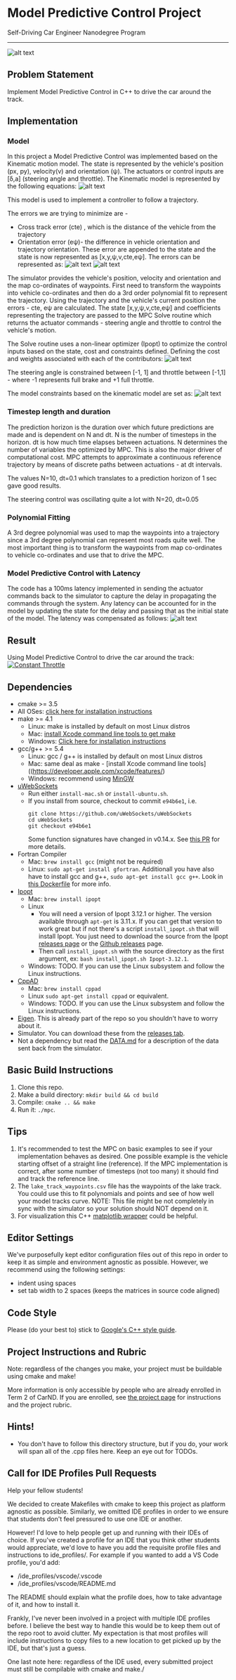 # Model Predictive Control Project
Self-Driving Car Engineer Nanodegree Program

---

![alt text](mpc.png "MPC Control")

## Problem Statement
Implement Model Predictive Control in C++ to drive the car around the track.

## Implementation
### Model
In this project a Model Predictive Control was implemented based on the Kinematic motion model. The state is represented by the vehicle's position (px, py), velocity(v) and orientation (ψ). The actuators or control inputs are [δ,a] (steering angle and throttle). The Kinematic model is represented by the following equations:
![alt text](kinematic_model_eqn1.png "Kinematic model state")

This model is used to implement a controller to follow a trajectory.

The errors we are trying to minimize are -
- Cross track error (cte) , which is the distance of the vehicle from the trajectory
- Orientation error (eψ)- the difference in vehicle orientation and trajectory orientation.
These error are appended to the state and the state is now represented as [x,y,ψ,v,cte,eψ]. The errors can be represented as:
![alt text](cte_update.png "CTE")
![alt text](epsi_update.png "EPSI")

The simulator provides the vehicle's position, velocity and orientation and the map co-ordinates of waypoints. First need to transform the waypoints into vehicle co-ordinates and then do a 3rd order polynomial fit to represent the trajectory. Using the trajectory and the vehicle's current position the errors - cte, eψ are calculated. The state [x,y,ψ,v,cte,eψ] and coefficients representing the trajectory are passed to the MPC Solve routine which returns the actuator commands - steering angle and throttle to control the vehicle's motion.

The Solve routine uses a non-linear optimizer (Ipopt) to optimize the control inputs based on the state, cost and constraints defined. Defining the cost and weights associated with each of the contributors:
![alt text](Cost.png "Cost")

The steering angle is constrained between [-1, 1] and throttle between [-1,1] - where -1 represents full brake and +1 full throttle.

The model constraints based on the kinematic model are set as:
![alt text](model_constraints.png "Constraints")

### Timestep length and duration
The prediction horizon is the duration over which future predictions are made and is dependent on N and dt. N is the number of timesteps in the horizon. dt is how much time elapses between actuations. N determines the number of variables the optimized by MPC. This is also the major driver of computational cost. MPC attempts to approximate a continuous reference trajectory by means of discrete paths between actuations - at dt intervals.

The values N=10, dt=0.1 which translates to a prediction horizon of 1 sec gave good results.

The steering control was oscillating quite a lot with N=20, dt=0.05  


### Polynomial Fitting
A 3rd degree polynomial was used to map the waypoints into a trajectory since a 3rd degree polynomial can represent most roads quite well. The most important thing is to transform the waypoints from map co-ordinates to vehicle co-ordinates and use that to drive the MPC.

### Model Predictive Control with Latency
The code has a 100ms latency implemented in sending the actuator commands back to the simulator to capture the delay in propagating the commands through the system. Any latency can be accounted for in the model by updating the state for the delay and passing that as the initial state of the model. The latency was compensated as follows:
![alt text](latency.png "Latency compensation")

## Result
Using Model Predictive Control to drive the car around the track:
[![Constant Throttle](http://img.youtube.com/vi/K2YEhLdqUGw/0.jpg)](http://www.youtube.com/watch?v=K2YEhLdqUGw)

## Dependencies

* cmake >= 3.5
 * All OSes: [click here for installation instructions](https://cmake.org/install/)
* make >= 4.1
  * Linux: make is installed by default on most Linux distros
  * Mac: [install Xcode command line tools to get make](https://developer.apple.com/xcode/features/)
  * Windows: [Click here for installation instructions](http://gnuwin32.sourceforge.net/packages/make.htm)
* gcc/g++ >= 5.4
  * Linux: gcc / g++ is installed by default on most Linux distros
  * Mac: same deal as make - [install Xcode command line tools]((https://developer.apple.com/xcode/features/)
  * Windows: recommend using [MinGW](http://www.mingw.org/)
* [uWebSockets](https://github.com/uWebSockets/uWebSockets)
  * Run either `install-mac.sh` or `install-ubuntu.sh`.
  * If you install from source, checkout to commit `e94b6e1`, i.e.
    ```
    git clone https://github.com/uWebSockets/uWebSockets
    cd uWebSockets
    git checkout e94b6e1
    ```
    Some function signatures have changed in v0.14.x. See [this PR](https://github.com/udacity/CarND-MPC-Project/pull/3) for more details.
* Fortran Compiler
  * Mac: `brew install gcc` (might not be required)
  * Linux: `sudo apt-get install gfortran`. Additionall you have also have to install gcc and g++, `sudo apt-get install gcc g++`. Look in [this Dockerfile](https://github.com/udacity/CarND-MPC-Quizzes/blob/master/Dockerfile) for more info.
* [Ipopt](https://projects.coin-or.org/Ipopt)
  * Mac: `brew install ipopt`
  * Linux
    * You will need a version of Ipopt 3.12.1 or higher. The version available through `apt-get` is 3.11.x. If you can get that version to work great but if not there's a script `install_ipopt.sh` that will install Ipopt. You just need to download the source from the Ipopt [releases page](https://www.coin-or.org/download/source/Ipopt/) or the [Github releases](https://github.com/coin-or/Ipopt/releases) page.
    * Then call `install_ipopt.sh` with the source directory as the first argument, ex: `bash install_ipopt.sh Ipopt-3.12.1`.
  * Windows: TODO. If you can use the Linux subsystem and follow the Linux instructions.
* [CppAD](https://www.coin-or.org/CppAD/)
  * Mac: `brew install cppad`
  * Linux `sudo apt-get install cppad` or equivalent.
  * Windows: TODO. If you can use the Linux subsystem and follow the Linux instructions.
* [Eigen](http://eigen.tuxfamily.org/index.php?title=Main_Page). This is already part of the repo so you shouldn't have to worry about it.
* Simulator. You can download these from the [releases tab](https://github.com/udacity/self-driving-car-sim/releases).
* Not a dependency but read the [DATA.md](./DATA.md) for a description of the data sent back from the simulator.


## Basic Build Instructions


1. Clone this repo.
2. Make a build directory: `mkdir build && cd build`
3. Compile: `cmake .. && make`
4. Run it: `./mpc`.

## Tips

1. It's recommended to test the MPC on basic examples to see if your implementation behaves as desired. One possible example
is the vehicle starting offset of a straight line (reference). If the MPC implementation is correct, after some number of timesteps
(not too many) it should find and track the reference line.
2. The `lake_track_waypoints.csv` file has the waypoints of the lake track. You could use this to fit polynomials and points and see of how well your model tracks curve. NOTE: This file might be not completely in sync with the simulator so your solution should NOT depend on it.
3. For visualization this C++ [matplotlib wrapper](https://github.com/lava/matplotlib-cpp) could be helpful.

## Editor Settings

We've purposefully kept editor configuration files out of this repo in order to
keep it as simple and environment agnostic as possible. However, we recommend
using the following settings:

* indent using spaces
* set tab width to 2 spaces (keeps the matrices in source code aligned)

## Code Style

Please (do your best to) stick to [Google's C++ style guide](https://google.github.io/styleguide/cppguide.html).

## Project Instructions and Rubric

Note: regardless of the changes you make, your project must be buildable using
cmake and make!

More information is only accessible by people who are already enrolled in Term 2
of CarND. If you are enrolled, see [the project page](https://classroom.udacity.com/nanodegrees/nd013/parts/40f38239-66b6-46ec-ae68-03afd8a601c8/modules/f1820894-8322-4bb3-81aa-b26b3c6dcbaf/lessons/b1ff3be0-c904-438e-aad3-2b5379f0e0c3/concepts/1a2255a0-e23c-44cf-8d41-39b8a3c8264a)
for instructions and the project rubric.

## Hints!

* You don't have to follow this directory structure, but if you do, your work
  will span all of the .cpp files here. Keep an eye out for TODOs.

## Call for IDE Profiles Pull Requests

Help your fellow students!

We decided to create Makefiles with cmake to keep this project as platform
agnostic as possible. Similarly, we omitted IDE profiles in order to we ensure
that students don't feel pressured to use one IDE or another.

However! I'd love to help people get up and running with their IDEs of choice.
If you've created a profile for an IDE that you think other students would
appreciate, we'd love to have you add the requisite profile files and
instructions to ide_profiles/. For example if you wanted to add a VS Code
profile, you'd add:

* /ide_profiles/vscode/.vscode
* /ide_profiles/vscode/README.md

The README should explain what the profile does, how to take advantage of it,
and how to install it.

Frankly, I've never been involved in a project with multiple IDE profiles
before. I believe the best way to handle this would be to keep them out of the
repo root to avoid clutter. My expectation is that most profiles will include
instructions to copy files to a new location to get picked up by the IDE, but
that's just a guess.

One last note here: regardless of the IDE used, every submitted project must
still be compilable with cmake and make./

